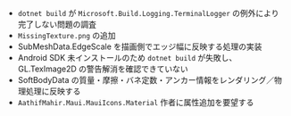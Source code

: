 * `dotnet build` が `Microsoft.Build.Logging.TerminalLogger` の例外により完了しない問題の調査
* `MissingTexture.png` の追加
* SubMeshData.EdgeScale を描画側でエッジ幅に反映する処理の実装
* Android SDK 未インストールのため `dotnet build` が失敗し、GL.TexImage2D の警告解消を確認できていない
* SoftBodyData の質量・摩擦・バネ定数・アンカー情報をレンダリング／物理処理に反映する
* `AathifMahir.Maui.MauiIcons.Material` 作者に属性追加を要望する
